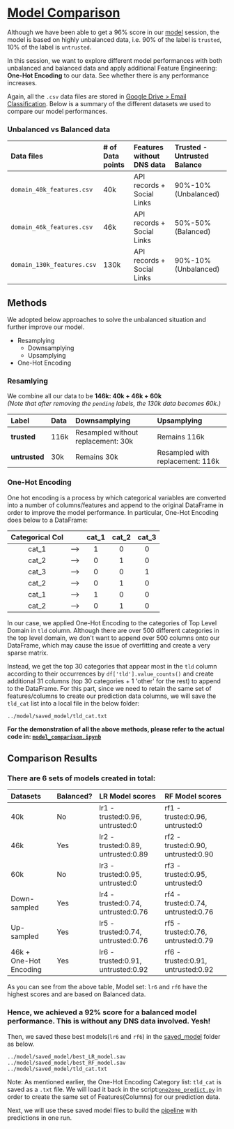 # [Model Comparison](https://github.com/joy-wj/email-classification/blob/master/4.model_comparison/model_comparison.ipynb)

Although we have been able to get a 96% score in our [model](https://github.com/joy-wj/email-classification/tree/master/2.model) session, the model is based on highly unbalanced data, i.e. 90% of the label is `trusted`, 10% of the label is `untrusted`.   

In this session, we want to explore different model performances with both unbalanced and balanced data and apply additional Feature Engineering: __One-Hot Encoding__ to our data. See whether there is any performance increases.  

Again, all the `.csv` data files are stored in [Google Drive > Email Classification](https://drive.google.com/drive/folders/1cEiKNfFSNhfcsXVjBqI-RywphjTMxKsE?usp=sharing). Below is a summary of the different datasets  we used to compare our model performances.

### Unbalanced vs Balanced data
| __Data files__   |  __# of Data points__ | __Features without DNS data__ |__Trusted - Untrusted Balance__| 
|:------|:------|:------|:------|
| `domain_40k_features.csv`| 40k | API records + Social Links | 90%-10% (Unbalanced) | 
| `domain_46k_features.csv` | 46k | API records + Social Links| 50%-50% (Balanced)| 
| `domain_130k_features.csv` | 130k | API records + Social Links | 90%-10% (Unbalanced)| 

## Methods
We adopted below approaches to solve the unbalanced situation and further improve our model.

- Resamplying
    - Downsamplying
    - Upsamplying
- One-Hot Encoding

### Resamlying 
We combine all our data to be __146k: 40k + 46k + 60k__  
_(Note that after removing the `pending` labels, the 130k data becomes 60k.)_

| __Label__ |__Data__| __Downsamplying__|__Upsamplying__|
|:------|:------|:------|:------|
| __trusted__ |116k| Resampled without replacement: 30k | Remains 116k |
| __untrusted__ |30k| Remains 30k | Resampled with replacement: 116k |

### One-Hot Encoding
One hot encoding is a process by which categorical variables are converted into a number of columns/features and append to the original DataFrame in order to improve the model performance. In particular, One-Hot Encoding does below to a DataFrame:

| __Categorical Col__ || __cat_1__| __cat_2__| __cat_3__| 
|:------:|:------:|:------:|:------:|:------:|
| cat_1 |-->| 1 | 0 | 0
| cat_2 |-->| 0 | 1| 0
| cat_3 |-->| 0 | 0| 1
| cat_2 |-->| 0 |1| 0
| cat_1 |-->| 1|0| 0
| cat_2 |-->|0| 1|0

In our case, we applied One-Hot Encoding to the categories of Top Level Domain in `tld` column. Although there are over 500 different categories in the top level domain, we don't want to append over 500 columns onto our DataFrame, which may cause the issue of overfitting and create a very sparse matrix.  

Instead, we get the top 30 categories that appear most in the `tld` column according to their occurrences by  `df['tld'].value_counts()` and create additional 31 columns (top 30 categories + 1 'other' for the rest) to append to the DataFrame. For this part, since we need to retain the same set of features/columns to create our prediction data columns, we will save the `tld_cat` list into a local file in the below folder:
```
../model/saved_model/tld_cat.txt
```
__For the demonstration of all the above methods, please refer to the actual code in: [`model_comparison.ipynb`](https://github.com/joy-wj/email-classification/blob/master/4.model_comparison/model_comparison.ipynb)__

## Comparison Results
### There are 6 sets of models created in total:
| __Datasets__ |__Balanced?__| __LR Model scores__|__RF Model scores__| 
|:------|:------|:------|:------|
| 40k |No| lr1 - trusted:0.96, untrusted:0 | rf1 - trusted:0.96, untrusted:0| 
| 46k |Yes| lr2 - trusted:0.89, untrusted:0.89 | rf2 - trusted:0.90, untrusted:0.90| 
| 60k |No| lr3 - trusted:0.95, untrusted:0 | rf3 - trusted:0.95, untrusted:0| 
| Down-sampled |Yes| lr4 - trusted:0.74, untrusted:0.76 | rf4 - trusted:0.74, untrusted:0.76| 
| Up-sampled |Yes| lr5 - trusted:0.74, untrusted:0.76 | rf5 - trusted:0.76, untrusted:0.79| 
| 46k + One-Hot Encoding |Yes| lr6 - trusted:0.91, untrusted:0.92 | rf6 - trusted:0.91, untrusted:0.92|

As you can see from the above table, Model set: `lr6` and `rf6` have the highest scores and are based on Balanced data. 
### Hence, we achieved a 92% score for a balanced model performance. This is without any DNS data involved. Yesh!

Then, we saved these best models(`lr6` and `rf6`) in the [saved_model](https://github.com/joy-wj/email-classification/tree/master/2.model/saved_models) folder as below.   

```
../model/saved_model/best_LR_model.sav
../model/saved_model/best_RF_model.sav
../model/saved_model/tld_cat.txt
```
Note: As mentioned earlier, the One-Hot Encoding Category list: `tld_cat` is saved as a `.txt` file. We will load it back in the script:[`one2one_predict.py`](https://github.com/joy-wj/email-classification/blob/master/5.pipeline/one2one_predict.py) in order to create the same set of Features(Columns) for our prediction data.   

Next, we will use these saved model files to build the [pipeline](https://github.com/joy-wj/email-classification/tree/master/5.pipeline) with predictions in one run.
